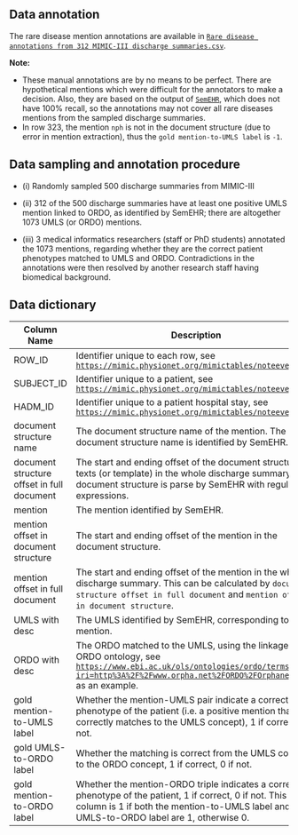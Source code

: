## Data annotation

The rare disease mention annotations are available in [`Rare disease annotations from 312 MIMIC-III discharge summaries.csv`](https://github.com/acadTags/Rare-disease-identification/blob/main/data%20annotation/Rare%20disease%20annotations%20from%20312%20MIMIC-III%20discharge%20summaries.csv).

**Note:**
* These manual annotations are by no means to be perfect. There are hypothetical mentions which were difficult for the annotators to make a decision. Also, they are based on the output of [`SemEHR`](https://github.com/CogStack/CogStack-SemEHR), which does not have 100% recall, so the annotations may not cover all rare diseases mentions from the sampled discharge summaries.
* In row 323, the mention `nph` is not in the document structure (due to error in mention extraction), thus the `gold mention-to-UMLS label` is `-1`.

## Data sampling and annotation procedure
* (i) Randomly sampled 500 discharge summaries from MIMIC-III

* (ii) 312 of the 500 discharge summaries have at least one positive UMLS mention linked to ORDO, as identified by SemEHR; there are altogether 1073 UMLS (or ORDO) mentions.

* (iii) 3 medical informatics researchers (staff or PhD students) annotated the 1073 mentions, regarding whether they are the correct patient phenotypes matched to UMLS and ORDO. Contradictions in the annotations were then resolved by another research staff having biomedical background.

## Data dictionary

| Column   Name                                | Description                                                                                                                                                                                                   |
|----------------------------------------------|---------------------------------------------------------------------------------------------------------------------------------------------------------------------------------------------------------------|
| ROW_ID                                       | Identifier unique to each row, see [`https://mimic.physionet.org/mimictables/noteevents/`](https://mimic.physionet.org/mimictables/noteevents/)                                                                                                                                                     |
| SUBJECT_ID                                | Identifier unique to a patient, see [`https://mimic.physionet.org/mimictables/noteevents/`](https://mimic.physionet.org/mimictables/noteevents/)                                                                                                                                                                                                              |
| HADM_ID                                      | Identifier unique to a patient hospital stay, see [`https://mimic.physionet.org/mimictables/noteevents/`](https://mimic.physionet.org/mimictables/noteevents/)                                                                                                                                                                                                              |
| document structure name                    | The document structure name of the mention. The document structure name is identified by   SemEHR.                                                                                                          |
| document structure offset in full document | The start and ending offset of the document structure texts (or template) in the whole discharge summary. The document structure is parse by SemEHR with regular expressions.                            |
| mention                                      | The mention identified by SemEHR.                                                                                                                                                                          |
| mention offset in document structure       | The start and ending offset of the mention in the document structure.                                                                                                                                      |
| mention offset in full document            | The start and ending offset of the mention in the whole discharge summary. This can be calculated by `document structure offset in full document` and `mention offset in document structure`.                                                                                     |
| UMLS with desc                               | The UMLS identified by SemEHR, corresponding to the mention.                                                                                                                                                |
| ORDO with desc                               | The ORDO matched to the UMLS, using the linkage in the ORDO ontology, see [`https://www.ebi.ac.uk/ols/ontologies/ordo/terms?iri=http%3A%2F%2Fwww.orpha.net%2FORDO%2FOrphanet_3325`](https://www.ebi.ac.uk/ols/ontologies/ordo/terms?iri=http%3A%2F%2Fwww.orpha.net%2FORDO%2FOrphanet_3325) as an example.          |
| gold mention-to-UMLS label                 | Whether the mention-UMLS pair indicate a correct phenotype of the patient (i.e. a positive mention that correctly matches to the UMLS concept), 1 if correct, 0 if not.                                 |
| gold UMLS-to-ORDO label                    | Whether the matching is correct from the UMLS concept to the ORDO concept, 1 if correct, 0 if not.                                                                                                          |
| gold mention-to-ORDO label                 | Whether the mention-ORDO triple indicates a correct phenotype of the patient, 1 if correct, 0 if not. This column is 1 if both the mention-to-UMLS label and the UMLS-to-ORDO label are 1, otherwise 0. |

